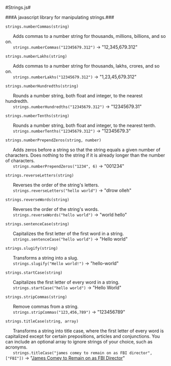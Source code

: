 #Strings.js#

###A javascript library for manipulating strings.###

`strings.numberCommas(string)`

&nbsp;&nbsp;&nbsp;&nbsp;&nbsp;&nbsp;Adds commas to a number string for thousands, millions, billions, and so on.
<br />&nbsp;&nbsp;&nbsp;&nbsp;&nbsp;&nbsp;`strings.numberCommas("12345679.312")` &rarr; "12,345,679.312"

`strings.numberLakhs(string)`

&nbsp;&nbsp;&nbsp;&nbsp;&nbsp;&nbsp;Adds commas to a number string for thousands, lakhs, crores, and so on.
<br />&nbsp;&nbsp;&nbsp;&nbsp;&nbsp;&nbsp;`strings.numberLakhs("12345679.312")` &rarr; "1,23,45,679.312"

`strings.numberHundredths(string)`

&nbsp;&nbsp;&nbsp;&nbsp;&nbsp;&nbsp;Rounds a number string, both float and integer, to the nearest hundredth.
<br />&nbsp;&nbsp;&nbsp;&nbsp;&nbsp;&nbsp;`strings.numberHundredths("12345679.312")` &rarr; "12345679.31"

`strings.numberTenths(string)`

&nbsp;&nbsp;&nbsp;&nbsp;&nbsp;&nbsp;Rounds a number string, both float and integer, to the nearest tenth.
<br />&nbsp;&nbsp;&nbsp;&nbsp;&nbsp;&nbsp;`strings.numberTenths("12345679.312")` &rarr; "12345679.3"

`strings.numberPrependZeros(string, number)`

&nbsp;&nbsp;&nbsp;&nbsp;&nbsp;&nbsp;Adds zeros before a string so that the string equals a given number of characters. Does nothing to the string if it is already longer than the number of characters.
<br />&nbsp;&nbsp;&nbsp;&nbsp;&nbsp;&nbsp;`strings.numberPrependZeros("1234", 6)` &rarr; "001234"

`strings.reverseLetters(string)`

&nbsp;&nbsp;&nbsp;&nbsp;&nbsp;&nbsp;Reverses the order of the string's letters.
<br />&nbsp;&nbsp;&nbsp;&nbsp;&nbsp;&nbsp;`strings.reverseLetters("hello world")` &rarr; "dlrow olleh"

`strings.reverseWords(string)`

&nbsp;&nbsp;&nbsp;&nbsp;&nbsp;&nbsp;Reverses the order of the string's words.
<br />&nbsp;&nbsp;&nbsp;&nbsp;&nbsp;&nbsp;`strings.reverseWords("hello world")` &rarr; "world hello"

`strings.sentenceCase(string)`

&nbsp;&nbsp;&nbsp;&nbsp;&nbsp;&nbsp;Capitalizes the first letter of the first word in a string.
<br />&nbsp;&nbsp;&nbsp;&nbsp;&nbsp;&nbsp;`strings.sentenceCase("hello world")` &rarr; "Hello world"

`strings.slugify(string)`

&nbsp;&nbsp;&nbsp;&nbsp;&nbsp;&nbsp;Transforms a string into a slug.
<br />&nbsp;&nbsp;&nbsp;&nbsp;&nbsp;&nbsp;`strings.slugify("Hello world!")` &rarr; "hello-world"

`strings.startCase(string)`

&nbsp;&nbsp;&nbsp;&nbsp;&nbsp;&nbsp;Capitalizes the first letter of every word in a string.
<br />&nbsp;&nbsp;&nbsp;&nbsp;&nbsp;&nbsp;`strings.startCase("hello world")` &rarr; "Hello World"

`strings.stripCommas(string)`

&nbsp;&nbsp;&nbsp;&nbsp;&nbsp;&nbsp;Remove commas from a string.
<br />&nbsp;&nbsp;&nbsp;&nbsp;&nbsp;&nbsp;`strings.stripCommas("123,456,789")` &rarr; "123456789"

`strings.titleCase(string, array)`

&nbsp;&nbsp;&nbsp;&nbsp;&nbsp;&nbsp;Transforms a string into title case, where the first letter of every word is capitalized except for certain prepositions, articles and conjunctions. You can include an optional array to ignore strings of your choice, such as acronyms.
<br />&nbsp;&nbsp;&nbsp;&nbsp;&nbsp;&nbsp;`strings.titleCase("james comey to remain on as FBI director", ["FBI"])` &rarr; "[James Comey to Remain on as FBI Director](http://www.nbcnews.com/news/us-news/comey-remain-fbi-director-n711506)"

